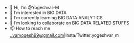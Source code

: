 - 👋 Hi, I’m @Yogeshvar-M
- 👀 I’m interested in BIG DATA 
- 🌱 I’m currently learning BIG DATA ANALYTICS
- 💞️ I’m looking to collaborate on BIG DATA RELATED STUFFS
- 📫 How to reach me ..varyogesh99@gmail.com|Insta/Twitter:yogeshvar_m

<!---
Yogeshvar-M/Yogeshvar-M is a ✨ special ✨ repository because its `README.md` (this file) appears on your GitHub profile.
You can click the Preview link to take a look at your changes.
--->
